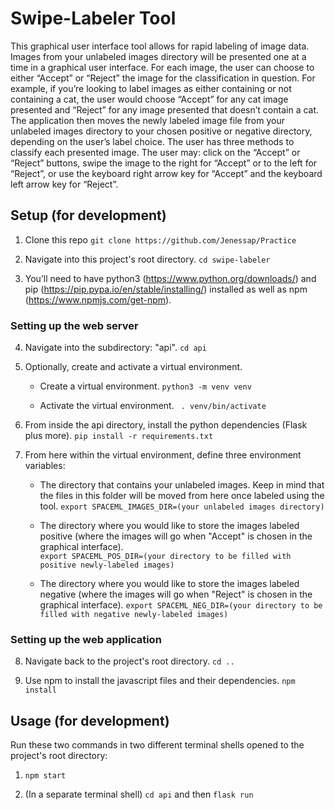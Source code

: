 # Swipe-Labeler Tool

This graphical user interface tool allows for rapid labeling of image data. Images from your unlabeled images directory will be presented one at a time in a graphical user interface. For each image, the user can choose to either “Accept” or “Reject” the image for the classification in question. For example, if you’re looking to label images as either containing or not containing a cat, the user would choose “Accept” for any cat image presented and “Reject” for any image presented that doesn’t contain a cat. The application then moves the newly labeled image file from your unlabeled images directory to your chosen positive or negative directory, depending on the user’s label choice. The user has three methods to classify each presented image.  The user may: click on the “Accept” or “Reject” buttons, swipe the image to the right for “Accept” or to the left for “Reject”, or use the keyboard right arrow key for “Accept” and the keyboard left arrow key for “Reject”.


## Setup (for development)

1. Clone this repo 
    `git clone https://github.com/Jenessap/Practice`

2. Navigate into this project's root directory. 
    `cd swipe-labeler`

3. You’ll need to have python3 (https://www.python.org/downloads/) and pip (https://pip.pypa.io/en/stable/installing/) installed as well as npm (https://www.npmjs.com/get-npm).


### Setting up the web server

4. Navigate into the subdirectory: "api". 
    `cd api`

5. Optionally, create and activate a virtual environment.

    * Create a virtual environment. 
        `python3 -m venv venv`

    * Activate the virtual environment. 
        ` . venv/bin/activate`

6. From inside the api directory, install the python dependencies (Flask plus more). 
    `pip install -r requirements.txt`

7. From here within the virtual environment, define three environment variables:

    * The directory that contains your unlabeled images. Keep in mind that the files in this folder will be moved from here once labeled using the tool. 
        `export SPACEML_IMAGES_DIR=(your unlabeled images directory)`

    * The directory where you would like to store the images labeled positive (where the images will go when "Accept" is chosen in the graphical interface).  
        `export SPACEML_POS_DIR=(your directory to be filled with positive newly-labeled images)`

    * The directory where you would like to store the images labeled negative (where the images will go when "Reject" is chosen in the graphical interface). 
        `export SPACEML_NEG_DIR=(your directory to be filled with negative newly-labeled images)`


### Setting up the web application

8. Navigate back to the project's root directory. 
    `cd ..`

9. Use npm to install the javascript files and their dependencies. 
    `npm install`



## Usage (for development)

Run these two commands in two different terminal shells opened to the project's root directory:

1. `npm start`

2. (In a separate terminal shell) `cd api` and then `flask run`

